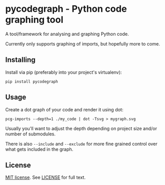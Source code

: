 # pycodegraph - Python code graphing tool

A tool/framework for analysing and graphing Python code.

Currently only supports graphing of imports, but hopefully more to come.

## Installing

Install via pip (preferably into your project's virtualenv):

	pip install pycodegraph

## Usage

Create a dot graph of your code and render it using dot:

	pcg-imports --depth=1 ./my_code | dot -Tsvg > mygraph.svg

Usually you'll want to adjust the depth depending on project size and/or number of submodules.

There is also `--include` and `--exclude` for more fine grained control over what gets included in the graph.

## License

[MIT license](https://opensource.org/licenses/MIT). See [LICENSE](LICENSE) for full text.
